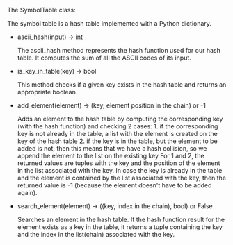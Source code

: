 The SymbolTable class:

The symbol table is a hash table implemented with a Python dictionary.


 - ascii_hash(input) -> int

	The ascii_hash method represents the hash function used for our hash table. It computes the sum of all the ASCII codes of its input.


 - is_key_in_table(key) -> bool

	This method checks if a given key exists in the hash table and returns an appropriate boolean.


 - add_element(element) -> (key, element position in the chain) or -1

	Adds an element to the hash table by computing the corresponding key (with the hash function) and checking 2 cases:
		1. if the corresponding key is not already in the table, a list with the element is created on the key of the hash table
		2. if the key is in the table, but the element to be added is not, then this means that we have a hash collision, so we append the element to the list on the existing key
		For 1 and 2, the returned values are tuples with the key and the position of the element in the list associated with the key. In case the key is already in the table and the element is contained by the list associated with the key, then the returned value is -1 (because the element doesn't have to be added again).


 - search_element(element) -> ((key, index in the chain), bool) or False

	Searches an element in the hash table. If the hash function result for the element exists as a key in the table, it returns a tuple containing the key and the index in the list(chain) associated with the key. 


